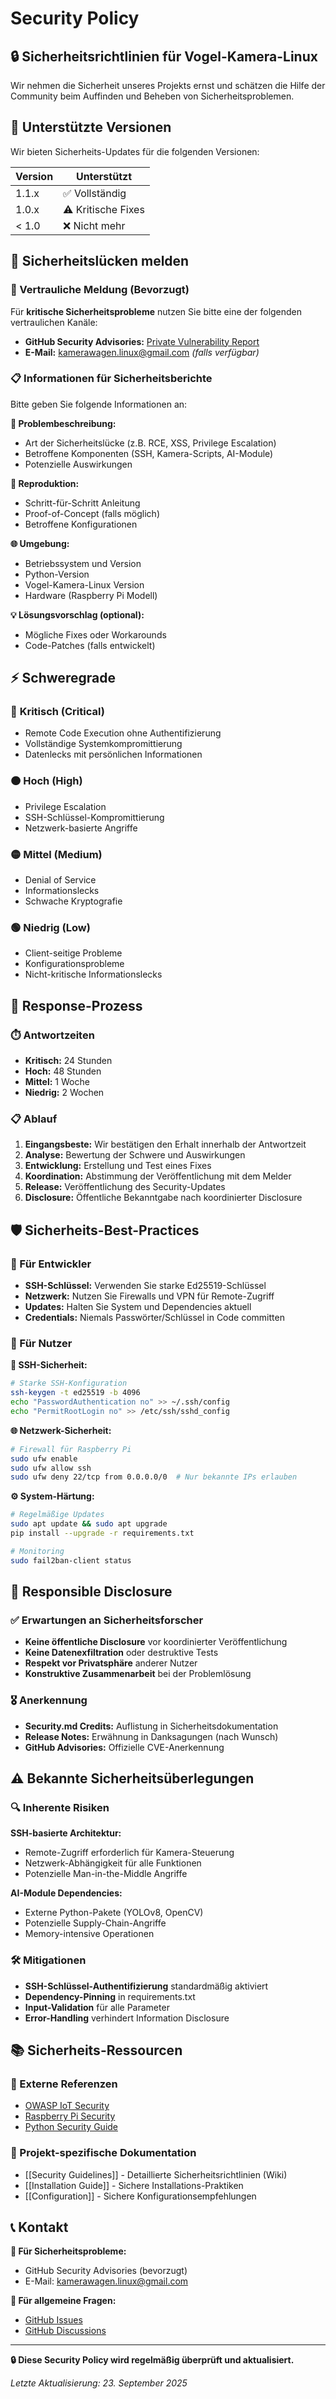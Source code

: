 # Security Policy

## 🔒 Sicherheitsrichtlinien für Vogel-Kamera-Linux

Wir nehmen die Sicherheit unseres Projekts ernst und schätzen die Hilfe der Community beim Auffinden und Beheben von Sicherheitsproblemen.

## 🚨 Unterstützte Versionen

Wir bieten Sicherheits-Updates für die folgenden Versionen:

| Version | Unterstützt        |
| ------- | ------------------ |
| 1.1.x   | ✅ Vollständig     |
| 1.0.x   | ⚠️ Kritische Fixes |
| < 1.0   | ❌ Nicht mehr      |

## 🐛 Sicherheitslücken melden

### 🔐 Vertrauliche Meldung (Bevorzugt)

Für **kritische Sicherheitsprobleme** nutzen Sie bitte eine der folgenden vertraulichen Kanäle:

- **GitHub Security Advisories:** [Private Vulnerability Report](https://github.com/roimme65/vogel-kamera-linux/security/advisories/new)
- **E-Mail:** kamerawagen.linux@gmail.com *(falls verfügbar)*

### 📋 Informationen für Sicherheitsberichte

Bitte geben Sie folgende Informationen an:

**🎯 Problembeschreibung:**
- Art der Sicherheitslücke (z.B. RCE, XSS, Privilege Escalation)
- Betroffene Komponenten (SSH, Kamera-Scripts, AI-Module)
- Potenzielle Auswirkungen

**🔄 Reproduktion:**
- Schritt-für-Schritt Anleitung
- Proof-of-Concept (falls möglich)
- Betroffene Konfigurationen

**🌐 Umgebung:**
- Betriebssystem und Version
- Python-Version
- Vogel-Kamera-Linux Version
- Hardware (Raspberry Pi Modell)

**💡 Lösungsvorschlag (optional):**
- Mögliche Fixes oder Workarounds
- Code-Patches (falls entwickelt)

## ⚡ Schweregrade

### 🔴 **Kritisch (Critical)**
- Remote Code Execution ohne Authentifizierung
- Vollständige Systemkompromittierung
- Datenlecks mit persönlichen Informationen

### 🟠 **Hoch (High)**
- Privilege Escalation
- SSH-Schlüssel-Kompromittierung
- Netzwerk-basierte Angriffe

### 🟡 **Mittel (Medium)**
- Denial of Service
- Informationslecks
- Schwache Kryptografie

### 🟢 **Niedrig (Low)**
- Client-seitige Probleme
- Konfigurationsprobleme
- Nicht-kritische Informationslecks

## 🔄 Response-Prozess

### ⏱️ Antwortzeiten

- **Kritisch:** 24 Stunden
- **Hoch:** 48 Stunden  
- **Mittel:** 1 Woche
- **Niedrig:** 2 Wochen

### 📋 Ablauf

1. **Eingangsbeste:** Wir bestätigen den Erhalt innerhalb der Antwortzeit
2. **Analyse:** Bewertung der Schwere und Auswirkungen
3. **Entwicklung:** Erstellung und Test eines Fixes
4. **Koordination:** Abstimmung der Veröffentlichung mit dem Melder
5. **Release:** Veröffentlichung des Security-Updates
6. **Disclosure:** Öffentliche Bekanntgabe nach koordinierter Disclosure

## 🛡️ Sicherheits-Best-Practices

### 🔧 Für Entwickler

- **SSH-Schlüssel:** Verwenden Sie starke Ed25519-Schlüssel
- **Netzwerk:** Nutzen Sie Firewalls und VPN für Remote-Zugriff
- **Updates:** Halten Sie System und Dependencies aktuell
- **Credentials:** Niemals Passwörter/Schlüssel in Code committen

### 👥 Für Nutzer

**🔐 SSH-Sicherheit:**
```bash
# Starke SSH-Konfiguration
ssh-keygen -t ed25519 -b 4096
echo "PasswordAuthentication no" >> ~/.ssh/config
echo "PermitRootLogin no" >> /etc/ssh/sshd_config
```

**🌐 Netzwerk-Sicherheit:**
```bash
# Firewall für Raspberry Pi
sudo ufw enable
sudo ufw allow ssh
sudo ufw deny 22/tcp from 0.0.0.0/0  # Nur bekannte IPs erlauben
```

**⚙️ System-Härtung:**
```bash
# Regelmäßige Updates
sudo apt update && sudo apt upgrade
pip install --upgrade -r requirements.txt

# Monitoring
sudo fail2ban-client status
```

## 🚫 Responsible Disclosure

### ✅ Erwartungen an Sicherheitsforscher

- **Keine öffentliche Disclosure** vor koordinierter Veröffentlichung
- **Keine Datenexfiltration** oder destruktive Tests
- **Respekt vor Privatsphäre** anderer Nutzer
- **Konstruktive Zusammenarbeit** bei der Problemlösung

### 🎖️ Anerkennung

- **Security.md Credits:** Auflistung in Sicherheitsdokumentation
- **Release Notes:** Erwähnung in Danksagungen (nach Wunsch)
- **GitHub Advisories:** Offizielle CVE-Anerkennung

## ⚠️ Bekannte Sicherheitsüberlegungen

### 🔍 Inherente Risiken

**SSH-basierte Architektur:**
- Remote-Zugriff erforderlich für Kamera-Steuerung
- Netzwerk-Abhängigkeit für alle Funktionen
- Potenzielle Man-in-the-Middle Angriffe

**AI-Module Dependencies:**
- Externe Python-Pakete (YOLOv8, OpenCV)
- Potenzielle Supply-Chain-Angriffe
- Memory-intensive Operationen

### 🛠️ Mitigationen

- **SSH-Schlüssel-Authentifizierung** standardmäßig aktiviert
- **Dependency-Pinning** in requirements.txt
- **Input-Validation** für alle Parameter
- **Error-Handling** verhindert Information Disclosure

## 📚 Sicherheits-Ressourcen

### 🔗 Externe Referenzen

- [OWASP IoT Security](https://owasp.org/www-project-iot-security-guidance/)
- [Raspberry Pi Security](https://www.raspberrypi.org/documentation/configuration/security.md)
- [Python Security Guide](https://python-security.readthedocs.io/)

### 📖 Projekt-spezifische Dokumentation

- [[Security Guidelines]] - Detaillierte Sicherheitsrichtlinien (Wiki)
- [[Installation Guide]] - Sichere Installations-Praktiken
- [[Configuration]] - Sichere Konfigurationsempfehlungen

## 📞 Kontakt

**🚨 Für Sicherheitsprobleme:**
- GitHub Security Advisories (bevorzugt)
- E-Mail: kamerawagen.linux@gmail.com

**💬 Für allgemeine Fragen:**
- [GitHub Issues](https://github.com/roimme65/vogel-kamera-linux/issues)
- [GitHub Discussions](https://github.com/roimme65/vogel-kamera-linux/discussions)

---

**🔒 Diese Security Policy wird regelmäßig überprüft und aktualisiert.**

*Letzte Aktualisierung: 23. September 2025*